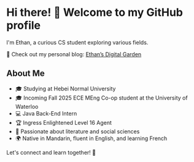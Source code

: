 # Hi there! 👋 Welcome to my GitHub profile  

I'm Ethan, a curious CS student exploring various fields.  

📌 Check out my personal blog: [Ethan’s Digital Garden](https://fortii2.github.io/)  

## About Me  
- 🎓 Studying at Hebei Normal University  
- 🎓 Incoming Fall 2025 ECE MEng Co-op student at the University of Waterloo  
- 💻 Java Back-End Intern  
- 🏆 Ingress Enlightened Level 16 Agent  
- 📖 Passionate about literature and social sciences  
- 🌍 Native in Mandarin, fluent in English, and learning French  

Let's connect and learn together! 🚀  

<script src="https://gist.github.com/fortii2/3047b7099c449939f522d52842284c4a.js"></script>
